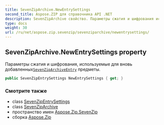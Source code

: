 ```yaml
---
title: SevenZipArchive.NewEntrySettings
second_title: Aspose.ZIP для справочника API .NET
description: SevenZipArchive свойство. Параметры сжатия и шифрования используемые для вновь добавленныхSevenZipArchiveEntry предметы.
type: docs
weight: 30
url: /ru/net/aspose.zip.sevenzip/sevenziparchive/newentrysettings/
---
```

## SevenZipArchive.NewEntrySettings property

Параметры сжатия и шифрования, используемые для вновь добавленных[`SevenZipArchiveEntry`](../../sevenziparchiveentry/) предметы.

```csharp
public SevenZipEntrySettings NewEntrySettings { get; }
```

### Смотрите также

* class [SevenZipEntrySettings](../../../aspose.zip.saving/sevenzipentrysettings/)
* class [SevenZipArchive](../)
* пространство имен [Aspose.Zip.SevenZip](../../sevenziparchive/)
* сборка [Aspose.Zip](../../../)


